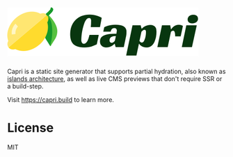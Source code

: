 # ![Capri](logo.svg)

Capri is a static site generator that supports partial hydration, also known as [islands architecture](https://jasonformat.com/islands-architecture/), as well as live CMS previews that don't require SSR or a build-step.

Visit https://capri.build to learn more.

# License

MIT
